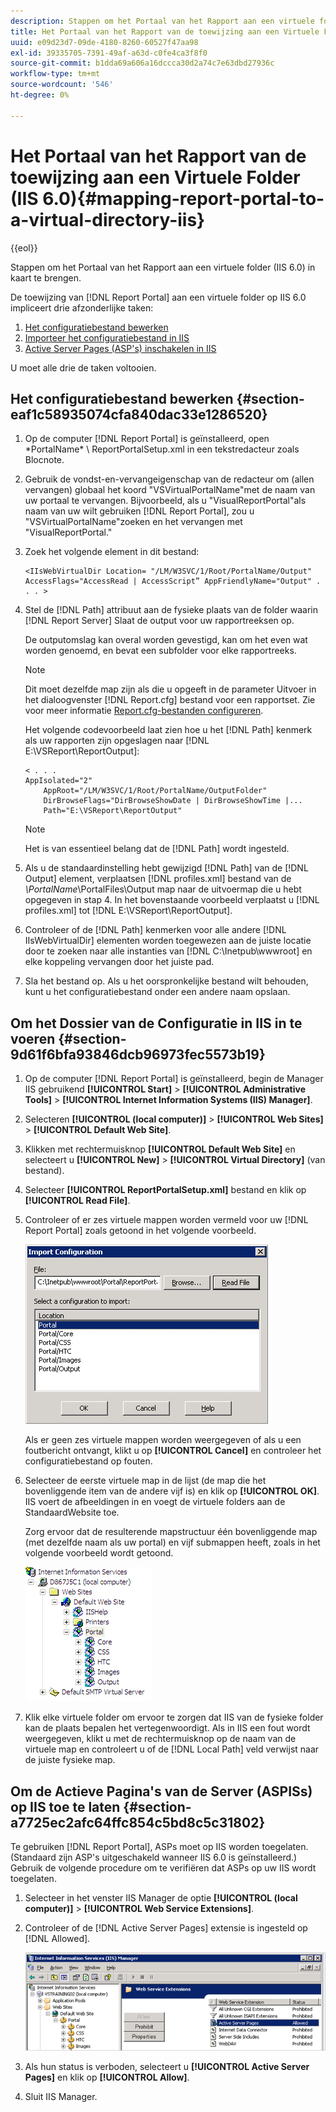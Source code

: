 ```yaml
---
description: Stappen om het Portaal van het Rapport aan een virtuele folder (IIS 6.0) in kaart te brengen.
title: Het Portaal van het Rapport van de toewijzing aan een Virtuele Folder (IIS 6.0)
uuid: e09d23d7-09de-4180-8260-60527f47aa98
exl-id: 39335705-7391-49af-a63d-c0fe4ca3f8f0
source-git-commit: b1dda69a606a16dccca30d2a74c7e63dbd27936c
workflow-type: tm+mt
source-wordcount: '546'
ht-degree: 0%

---
```


# Het Portaal van het Rapport van de toewijzing aan een Virtuele Folder (IIS 6.0){#mapping-report-portal-to-a-virtual-directory-iis}

{{eol}}

Stappen om het Portaal van het Rapport aan een virtuele folder (IIS 6.0) in kaart te brengen.

De toewijzing van [!DNL Report Portal] aan een virtuele folder op IIS 6.0 impliceert drie afzonderlijke taken:

1. [Het configuratiebestand bewerken](../../../../home/c-rpt-oview/c-install-rpt-port/c-virtual-dir/c-map-rpt-port-vdir-6.md#section-eaf1c58935074cfa840dac33e1286520)
1. [Importeer het configuratiebestand in IIS](../../../../home/c-rpt-oview/c-install-rpt-port/c-virtual-dir/c-map-rpt-port-vdir-6.md#section-9d61f6bfa93846dcb96973fec5573b19)
1. [Active Server Pages (ASP&#39;s) inschakelen in IIS](../../../../home/c-rpt-oview/c-install-rpt-port/c-virtual-dir/c-map-rpt-port-vdir-6.md#section-a7725ec2afc64ffc854c5bd8c5c31802)

U moet alle drie de taken voltooien.

## Het configuratiebestand bewerken {#section-eaf1c58935074cfa840dac33e1286520}

1. Op de computer [!DNL Report Portal] is geïnstalleerd, open \*PortalName* \ ReportPortalSetup.xml in een tekstredacteur zoals Blocnote.

1. Gebruik de vondst-en-vervangeigenschap van de redacteur om (allen vervangen) globaal het koord &quot;VSVirtualPortalName&quot;met de naam van uw portaal te vervangen. Bijvoorbeeld, als u &quot;VisualReportPortal&quot;als naam van uw wilt gebruiken [!DNL Report Portal], zou u &quot;VSVirtualPortalName&quot;zoeken en het vervangen met &quot;VisualReportPortal.&quot;
1. Zoek het volgende element in dit bestand:

   ```
   <IIsWebVirtualDir Location= "/LM/W3SVC/1/Root/PortalName/Output" AccessFlags="AccessRead | AccessScript” AppFriendlyName="Output" . . . >
   ```

1. Stel de [!DNL Path] attribuut aan de fysieke plaats van de folder waarin [!DNL Report Server] Slaat de output voor uw rapportreeksen op.

   De outputomslag kan overal worden gevestigd, kan om het even wat worden genoemd, en bevat een subfolder voor elke rapportreeks.

   >[!NOTE]
   >
   >Dit moet dezelfde map zijn als die u opgeeft in de parameter Uitvoer in het dialoogvenster [!DNL Report.cfg] bestand voor een rapportset. Zie voor meer informatie [Report.cfg-bestanden configureren](../../../../home/c-rpt-oview/c-admin-rpt/c-config-rpt-files.md#concept-cf4b95344fcb4c8c877db91e5f1d345d).

   Het volgende codevoorbeeld laat zien hoe u het [!DNL Path] kenmerk als uw rapporten zijn opgeslagen naar [!DNL E:\VSReport\ReportOutput]:

   ```
   < . . . 
   AppIsolated="2" 
       AppRoot="/LM/W3SVC/1/Root/PortalName/OutputFolder" 
       DirBrowseFlags="DirBrowseShowDate | DirBrowseShowTime |...  
       Path="E:\VSReport\ReportOutput"
   ```

   >[!NOTE]
   >
   >Het is van essentieel belang dat de [!DNL Path] wordt ingesteld.

1. Als u de standaardinstelling hebt gewijzigd [!DNL Path] van de [!DNL Output] element, verplaatsen [!DNL profiles.xml] bestand van de *\PortalName*\PortalFiles\Output map naar de uitvoermap die u hebt opgegeven in stap 4. In het bovenstaande voorbeeld verplaatst u [!DNL profiles.xml] tot [!DNL E:\VSReport\ReportOutput].

1. Controleer of de [!DNL Path] kenmerken voor alle andere [!DNL IIsWebVirtualDir] elementen worden toegewezen aan de juiste locatie door te zoeken naar alle instanties van [!DNL C:\Inetpub\wwwroot] en elke koppeling vervangen door het juiste pad.

1. Sla het bestand op. Als u het oorspronkelijke bestand wilt behouden, kunt u het configuratiebestand onder een andere naam opslaan.

## Om het Dossier van de Configuratie in IIS in te voeren {#section-9d61f6bfa93846dcb96973fec5573b19}

1. Op de computer [!DNL Report Portal] is geïnstalleerd, begin de Manager IIS gebruikend **[!UICONTROL Start]** > **[!UICONTROL Administrative Tools]** > **[!UICONTROL Internet Information Systems (IIS) Manager]**.

1. Selecteren **[!UICONTROL (local computer)]** > **[!UICONTROL Web Sites]** > **[!UICONTROL Default Web Site]**.

1. Klikken met rechtermuisknop **[!UICONTROL Default Web Site]** en selecteert u **[!UICONTROL New]** > **[!UICONTROL Virtual Directory]** (van bestand).

1. Selecteer **[!UICONTROL ReportPortalSetup.xml]** bestand en klik op **[!UICONTROL Read File]**.

1. Controleer of er zes virtuele mappen worden vermeld voor uw [!DNL Report Portal] zoals getoond in het volgende voorbeeld.

   ![](assets/rptPort_dia_VirDirs.png)

   Als er geen zes virtuele mappen worden weergegeven of als u een foutbericht ontvangt, klikt u op **[!UICONTROL Cancel]** en controleer het configuratiebestand op fouten.

1. Selecteer de eerste virtuele map in de lijst (de map die het bovenliggende item van de andere vijf is) en klik op **[!UICONTROL OK]**. IIS voert de afbeeldingen in en voegt de virtuele folders aan de StandaardWebsite toe.

   Zorg ervoor dat de resulterende mapstructuur één bovenliggende map (met dezelfde naam als uw portal) en vijf submappen heeft, zoals in het volgende voorbeeld wordt getoond.

   ![](assets/rptPort_scrn_VirDirs_Installed.png)

1. Klik elke virtuele folder om ervoor te zorgen dat IIS van de fysieke folder kan de plaats bepalen het vertegenwoordigt. Als in IIS een fout wordt weergegeven, klikt u met de rechtermuisknop op de naam van de virtuele map en controleert u of de [!DNL Local Path] veld verwijst naar de juiste fysieke map.

## Om de Actieve Pagina&#39;s van de Server (ASPISs) op IIS toe te laten {#section-a7725ec2afc64ffc854c5bd8c5c31802}

Te gebruiken [!DNL Report Portal], ASPs moet op IIS worden toegelaten. (Standaard zijn ASP&#39;s uitgeschakeld wanneer IIS 6.0 is geïnstalleerd.) Gebruik de volgende procedure om te verifiëren dat ASPs op uw IIS wordt toegelaten.

1. Selecteer in het venster IIS Manager de optie **[!UICONTROL (local computer)]** > **[!UICONTROL Web Service Extensions]**.
1. Controleer of de [!DNL Active Server Pages] extensie is ingesteld op [!DNL Allowed].

   ![](assets/report_aspenable.png)

1. Als hun status is verboden, selecteert u **[!UICONTROL Active Server Pages]** en klik op **[!UICONTROL Allow]**.
1. Sluit IIS Manager.
